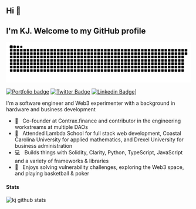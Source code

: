 ## Hi 👋

## I'm KJ. Welcome to my GitHub profile

![Snake animation](https://github.com/badu/badu/blob/master/github-contribution-grid-snake.svg)

[![Portfolio badge](https://img.shields.io/badge/Portfolio-kjmagill.com-358af2.svg)](https://kjmagill.com) [![Twitter Badge](https://img.shields.io/badge/-@kjmagill-1ca0f1?style=flat-square&labelColor=1ca0f1&logo=twitter&logoColor=white&link=https://twitter.com/kjmagill)](https://twitter.com/kjmagill) [![Linkedin Badge](https://img.shields.io/badge/-kjmagill-blue?style=flat-square&logo=Linkedin&logoColor=white&link=https://www.linkedin.com/in/kjmagill/)](https://www.linkedin.com/in/kjmagill/)]

I'm a software engineer and Web3 experimenter with a background in hardware and business development

- 👔 &nbsp; Co-founder at Contrax.finance and contributor in the engineering workstreams at multiple DAOs
- 🏫 &nbsp; Attended Lambda School for full stack web development, Coastal Carolina University for applied mathematics, and Drexel University for business administration
- 💻 &nbsp; Builds things with Solidity, Clarity, Python, TypeScript, JavaScript and a variety of frameworks &amp; libraries
- 🏀 &nbsp; Enjoys solving vulnerability challenges, exploring the Web3 space, and playing basketball &amp; poker

#### Stats

![kj github stats](https://github-readme-stats.vercel.app/api?username=kjmagill)
